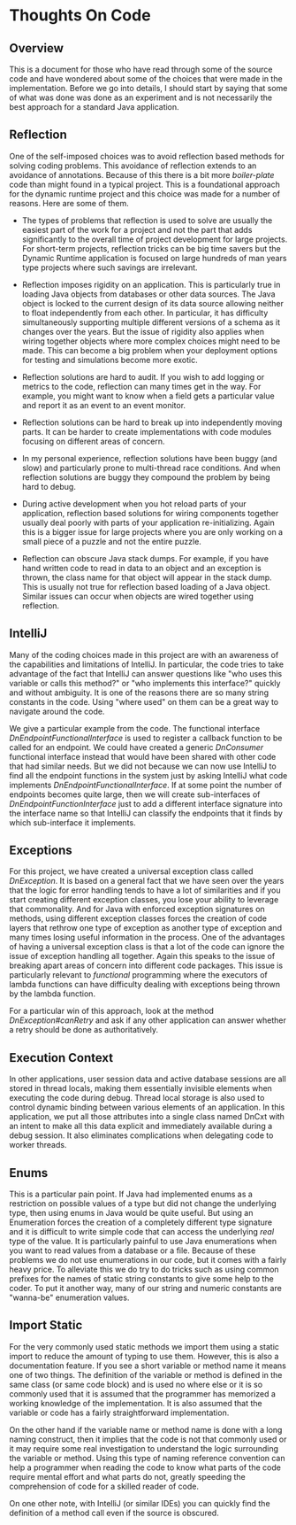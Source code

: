 # Thoughts On Code

## Overview

This is a document for those who have read through some of the source code and have wondered about some of the
choices that were made in the implementation. Before we go into details, I should start by saying that some of what 
was done was done as an experiment and is not necessarily the best approach for a standard Java application.

## Reflection

One of the self-imposed choices was to avoid reflection based methods for solving coding problems. This avoidance of
reflection extends to an avoidance of annotations. Because of this there is a bit more *boiler-plate* code
than might found in a typical project. This is a foundational approach for the dynamic runtime project and
this choice was made for a number of reasons. Here are some of them.

* The types of problems that reflection is used to solve are usually the easiest part of the work for a project
and not the part that adds significantly to the overall time of project development for large projects. For
short-term projects, reflection tricks can be big time savers but the Dynamic Runtime application is focused
on large hundreds of man years type projects where such savings are irrelevant.

* Reflection imposes rigidity on an application. This is particularly true in loading Java objects from databases
or other data sources. The Java object is locked to the current design of its data source allowing neither to
float independently from each other. In particular, it has difficulty simultaneously supporting multiple
different versions of a schema as it changes over the years. But the issue of rigidity also applies when wiring together
objects where more complex choices might need to be made. This can become a big problem when your deployment 
options for testing and simulations become more exotic.

* Reflection solutions are hard to audit. If you wish to add logging or metrics to the code, reflection can
many times get in the way. For example, you might want to know when a field gets a particular value and report
it as an event to an event monitor.

* Reflection solutions can be hard to break up into independently moving parts. It can be harder to create 
implementations with code modules focusing on different areas of concern.

* In my personal experience, reflection solutions have been buggy (and slow) and particularly prone to multi-thread
race conditions. And when reflection solutions are buggy they compound the problem by being hard to debug.

* During active development when you hot reload parts of your application, reflection based solutions for 
wiring components together usually deal poorly with parts of your application re-initializing. Again
this is a bigger issue for large projects where you are only working on a small piece of a puzzle and
not the entire puzzle.

* Reflection can obscure Java stack dumps. For example, if you have hand written code to read in data to an object
and an exception is thrown, the class name for that object will appear in the stack dump. This is usually
not true for reflection based loading of a Java object. Similar issues can occur when objects are wired
together using reflection.

## IntelliJ

Many of the coding choices made in this project are with an awareness of the capabilities and limitations of 
IntelliJ. In particular, the code tries to take advantage of the fact that IntelliJ can answer questions like 
"who uses this variable or calls this method?" or "who implements this interface?" quickly and without ambiguity. 
It is one of the reasons there are so many string constants in the code. Using "where used" on them can be a great
way to navigate around the code.

We give a particular example from the code. The functional interface *DnEndpointFunctionalInterface* is used
to register a callback function to be called for an endpoint.  We could have created a generic *DnConsumer* 
functional interface instead that would have been shared with other code that had similar needs. But we did not
because we can now use IntelliJ to find all the endpoint functions in the system just by asking IntelliJ
what code implements *DnEndpointFunctionalInterface*. If at some point the number of endpoints becomes
quite large, then we will create sub-interfaces of *DnEndpointFunctionInterface* just to add a different
interface signature into the interface name so that IntelliJ can classify the endpoints that it finds by
which sub-interface it implements.

## Exceptions

For this project, we have created a universal exception class called *DnException*. It is based on a general
fact that we have seen over the years that the logic for error handling tends to have a lot of similarities
and if you start creating different exception classes, you lose your ability to leverage that commonality. And for
Java with enforced exception signatures on methods, using different exception classes forces the creation of
code layers that rethrow one type of exception as another type of exception and many times losing useful
information in the process. One of the advantages of having a universal exception class is that a lot
of the code can ignore the issue of exception handling all together. Again this speaks to the issue of breaking
apart areas of concern into different code packages. This issue is particularly relevant to *functional* 
programming where the executors of lambda functions can have difficulty dealing with exceptions
being thrown by the lambda function.

For a particular win of this approach, look at the method *DnException#canRetry* and
ask if any other application can answer whether a retry should be done as authoritatively.

## Execution Context

In other applications, user session data and active database sessions are all stored in thread locals,
making them essentially invisible elements when executing the code during debug. Thread local storage is 
also used to control dynamic binding between various elements of an application. In this application, we 
put all those attributes into a single class named DnCxt with an intent to make all this data explicit
and immediately available during a debug session. It also eliminates complications when delegating
code to worker threads.

## Enums

This is a particular pain point. If Java had implemented enums as a restriction on possible values of a type but
did not change the underlying type, then using enums in Java would be quite useful. But using an Enumeration
forces the creation of a completely different type signature and it is difficult to write simple code that can
access the underlying *real* type of the value. It is particularly painful to use Java enumerations when 
you want to read values from a database or a file. Because of these problems we do not use enumerations in
our code, but it comes with a fairly heavy price. To alleviate this we do try to do tricks such as using common
prefixes for the names of static string constants to give some help to the coder. To put it another way,
many of our string and numeric constants are "wanna-be" enumeration values.

## Import Static

For the very commonly used static methods we import them using a static import to reduce the amount of typing
to use them. However, this is also a documentation feature. If you see a short variable or method name it means
one of two things. The definition of the variable or method is defined in the same class (or same code block) and
is used no where else or it is so commonly used that it is assumed that the programmer has memorized a working
knowledge of the implementation. It is also assumed that the variable or code has a fairly straightforward
implementation. 

On the other hand if the variable name or method name is done with a long naming construct, then it implies 
that the code is not that commonly used or it may require some real investigation to understand the logic
surrounding the variable or method. Using this type of naming reference convention can help a programmer when 
reading the code to know what parts of the code require mental effort and what parts do not, greatly 
speeding the comprehension of code for a skilled reader of code.

On one other note, with IntelliJ (or similar IDEs) you can quickly find the definition of
a method call even if the source is obscured.




